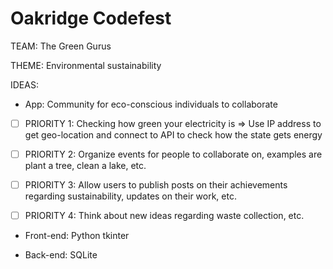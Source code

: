 # Oakridge Codefest

TEAM: The Green Gurus

THEME:  Environmental sustainability 

IDEAS: 
- App: Community for eco-conscious individuals to collaborate

- [ ] PRIORITY 1: Checking how green your electricity is => Use IP address to get geo-location and connect to API to check how the state gets energy

- [ ] PRIORITY 2: Organize events for people to collaborate on, examples are plant a tree, clean a lake, etc. 

- [ ] PRIORITY 3: Allow users to publish posts on their achievements regarding sustainability, updates on their work, etc. 

- [ ] PRIORITY 4: Think about new ideas regarding waste collection, etc.

- Front-end: Python tkinter

- Back-end: SQLite